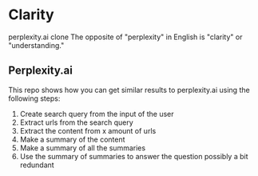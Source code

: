 # Clarity
perplexity.ai clone
The opposite of "perplexity" in English is "clarity" or "understanding."

## Perplexity.ai

This repo shows how you can get similar results to perplexity.ai using the following steps:

1. Create search query from the input of the user
2. Extract urls from the search query
3. Extract the content from x amount of urls
4. Make a summary of the content
5. Make a summary of all the summaries
6. Use the summary of summaries to answer the question possibly a bit redundant
